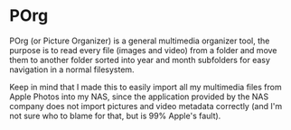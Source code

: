 # POrg

POrg (or Picture Organizer) is a general multimedia organizer tool, the purpose is to read every file (images and video) from a folder
and move them to another folder sorted into year and month subfolders for easy navigation in a normal filesystem.

Keep in mind that I made this to easily import all my multimedia files from Apple Photos into my NAS, since the application provided
by the NAS company does not import pictures and video metadata correctly (and I'm not sure who to blame for that, but is 99% Apple's fault).
